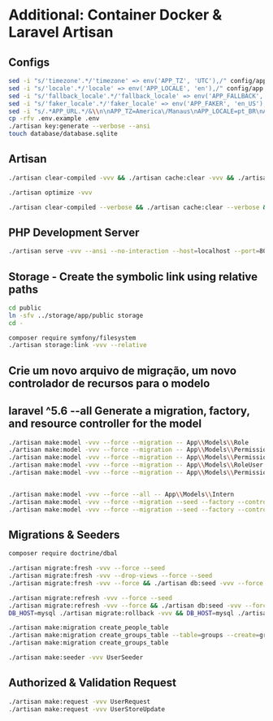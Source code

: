 # Additional: Container Docker & Laravel Artisan

## Configs

```bash
sed -i "s/'timezone'.*/'timezone' => env('APP_TZ', 'UTC'),/" config/app.php
sed -i "s/'locale'.*/'locale' => env('APP_LOCALE', 'en'),/" config/app.php
sed -i "s/'fallback_locale'.*/'fallback_locale' => env('APP_FALLBACK', 'en'),/" config/app.php
sed -i "s/'faker_locale'.*/'faker_locale' => env('APP_FAKER', 'en_US'),/" config/app.php
sed -i "s/.*APP_URL.*/&\\n\nAPP_TZ=America\/Manaus\nAPP_LOCALE=pt_BR\nAPP_FALLBACK=pt_BR\nAPP_FAKER=pt_BR/;s/mysql/pgsql/;s/3306/5432/;s/127.0.0.1/docker/" .env.example
cp -rfv .env.example .env
./artisan key:generate --verbose --ansi
touch database/database.sqlite
```

## Artisan

```bash
./artisan clear-compiled -vvv && ./artisan cache:clear -vvv && ./artisan config:clear -vvv && ./artisan event:clear -vvv && ./artisan optimize:clear -vvv && ./artisan route:clear -vvv && ./artisan view:clear -vvv

./artisan optimize -vvv

./artisan clear-compiled --verbose && ./artisan cache:clear --verbose && ./artisan config:clear --verbose && ./artisan route:clear --verbose && ./artisan view:clear --verbose && ./artisan serve --verbose --no-interaction --host=localhost --port=8081
```

## PHP Development Server

```bash
./artisan serve -vvv --ansi --no-interaction --host=localhost --port=8081
```

## Storage - Create the symbolic link using relative paths

```bash
cd public
ln -sfv ../storage/app/public storage
cd -

composer require symfony/filesystem
./artisan storage:link -vvv --relative
```

## Crie um novo arquivo de migração, um novo controlador de recursos para o modelo

## laravel ^5.6 --all Generate a migration, factory, and resource controller for the model

```bash
./artisan make:model -vvv --force --migration -- App\\Models\\Role
./artisan make:model -vvv --force --migration -- App\\Models\\Permission
./artisan make:model -vvv --force --migration -- App\\Models\\PermissionRole
./artisan make:model -vvv --force --migration -- App\\Models\\RoleUser
./artisan make:model -vvv --force --migration -- App\\Models\\PermissionUser


./artisan make:model -vvv --force --all -- App\\Models\\Intern
./artisan make:model -vvv --force --migration --seed --factory --controller --resource -- App\\Models\\Intern
./artisan make:model -vvv --force --migration --seed --factory --controller --api -- App\\Models\\Intern
```

## Migrations & Seeders

```bash
composer require doctrine/dbal

./artisan migrate:fresh -vvv --force --seed
./artisan migrate:fresh -vvv --drop-views --force --seed
./artisan migrate:fresh -vvv --force && ./artisan db:seed -vvv --force

./artisan migrate:refresh -vvv --force --seed
./artisan migrate:refresh -vvv --force && ./artisan db:seed -vvv --force
DB_HOST=mysql ./artisan migrate:rollback -vvv && DB_HOST=mysql ./artisan migrate -vvv --pretend > .docker/mysql/mysql.sql

./artisan make:migration create_people_table
./artisan make:migration create_groups_table --table=groups --create=groups
./artisan make:migration create_groups_table

./artisan make:seeder -vvv UserSeeder
```

## Authorized & Validation Request

```bash
./artisan make:request -vvv UserRequest
./artisan make:request -vvv UserStoreUpdate
```
